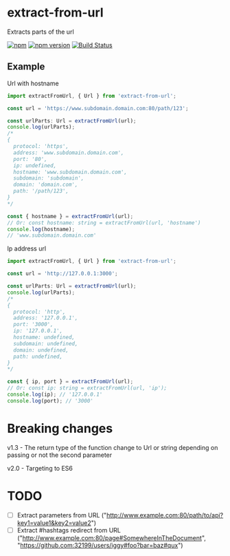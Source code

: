 # extract-from-url

Extracts parts of the url

[![npm](https://img.shields.io/npm/dy/extract-from-url)](https://www.npmjs.com/package/extract-from-url)
[![npm version](https://badge.fury.io/js/extract-from-url.svg)](https://badge.fury.io/js/extract-from-url)
[![Build Status](https://travis-ci.org/alexandrehpiva/extract-from-url.svg?branch=main)](https://travis-ci.org/alexandrehpiva/extract-from-url)

## Example

Url with hostname

```ts
import extractFromUrl, { Url } from 'extract-from-url';

const url = 'https://www.subdomain.domain.com:80/path/123';

const urlParts: Url = extractFromUrl(url);
console.log(urlParts);
/*
{
  protocol: 'https',
  address: 'www.subdomain.domain.com',
  port: '80',
  ip: undefined,
  hostname: 'www.subdomain.domain.com',
  subdomain: 'subdomain',
  domain: 'domain.com',
  path: '/path/123',
}
*/

const { hostname } = extractFromUrl(url);
// Or: const hostname: string = extractFromUrl(url, 'hostname')
console.log(hostname);
// 'www.subdomain.domain.com'
```

Ip address url

```ts
import extractFromUrl, { Url } from 'extract-from-url';

const url = 'http://127.0.0.1:3000';

const urlParts: Url = extractFromUrl(url);
console.log(urlParts);
/*
{
  protocol: 'http',
  address: '127.0.0.1',
  port: '3000',
  ip: '127.0.0.1',
  hostname: undefined,
  subdomain: undefined,
  domain: undefined,
  path: undefined,
}
*/

const { ip, port } = extractFromUrl(url);
// Or: const ip: string = extractFromUrl(url, 'ip');
console.log(ip); // '127.0.0.1'
console.log(port); // '3000'
```

# Breaking changes

v1.3 - The return type of the function change to Url or string depending on passing or not the second parameter

v2.0 - Targeting to ES6

# TODO

- [ ] Extract parameters from URL ("http://www.example.com:80/path/to/api?key1=value1&key2=value2")
- [ ] Extract #hashtags redirect from URL ("http://www.example.com:80/page#SomewhereInTheDocument", "https://github.com:32199/users/iggy#foo?bar=baz#qux")
